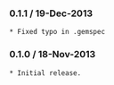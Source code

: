 ### 0.1.1 / 19-Dec-2013

    * Fixed typo in .gemspec

### 0.1.0 / 18-Nov-2013

    * Initial release.
